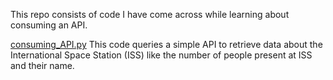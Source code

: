 This repo consists of code I have come across while learning about consuming an API.

[consuming_API.py](https://github.com/Zorro30/Consuming_API/blob/master/consuming_api.py)
This code queries a simple API to retrieve data about the International Space Station (ISS) like the number of people present at ISS and their name.